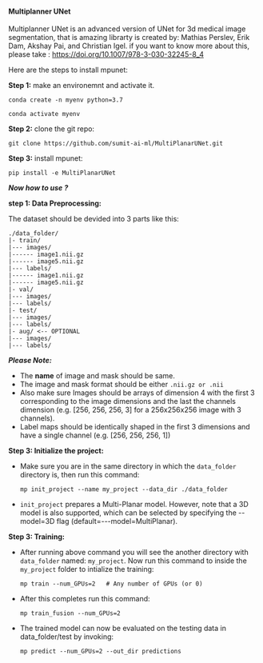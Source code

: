 #### Multiplanner UNet 

Multiplanner UNet is an advanced version of UNet for 3d medical image segmentation, that is amazing librarty is created by: Mathias Perslev, Erik Dam, Akshay Pai, and Christian Igel. if you want to know more about this, please take : https://doi.org/10.1007/978-3-030-32245-8_4

Here are the steps to install mpunet: 

**Step 1:** make an environemnt and activate it. 
```
conda create -n myenv python=3.7

conda activate myenv
```
**Step 2:** clone the git repo:
```
git clone https://github.com/sumit-ai-ml/MultiPlanarUNet.git
```
**Step 3:** install mpunet:
```
pip install -e MultiPlanarUNet
```
_**Now how to use ?**_ 

**step 1: Data Preprocessing:** 

The dataset should be devided into 3 parts like this:
```
./data_folder/
|- train/
|--- images/
|------ image1.nii.gz
|------ image5.nii.gz
|--- labels/
|------ image1.nii.gz
|------ image5.nii.gz
|- val/
|--- images/
|--- labels/
|- test/
|--- images/
|--- labels/
|- aug/ <-- OPTIONAL
|--- images/
|--- labels/

```
_**Please Note:**_
- The **name** of image and mask should be same. 
- The image and mask format should be either ```.nii.gz or .nii```
- Also make sure Images should be arrays of dimension 4 with the first 3 corresponding to the image dimensions and the last the channels dimension (e.g. [256, 256, 256, 3] for a 256x256x256 image with 3 channels).
- Label maps should be identically shaped in the first 3 dimensions and have a single channel (e.g. [256, 256, 256, 1])

**Step 3: Initialize the project:**
- Make sure you are in the same directory in which the ```data_folder``` directory is, then run this command:

  ```mp init_project --name my_project --data_dir ./data_folder```
  
- ```init_project``` prepares a Multi-Planar model. However, note that a 3D model is also supported, which can be selected by specifying the --model=3D flag (default=---model=MultiPlanar).

**Step 3: Training:**
- After running above command you will see the another directory with ```data_folder``` named: ```my_project```. Now run this command to inside the ```my_project``` folder to intialize the training:

  ```mp train --num_GPUs=2   # Any number of GPUs (or 0)```

- After this completes run this command:

  ```mp train_fusion --num_GPUs=2```

- The trained model can now be evaluated on the testing data in data_folder/test by invoking:

  ```mp predict --num_GPUs=2 --out_dir predictions```

 
